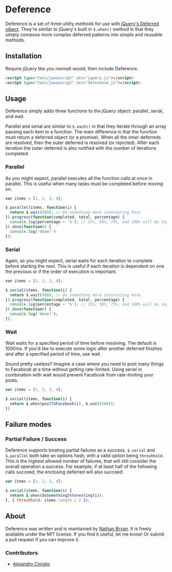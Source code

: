 # Deference

Deference is a set of three utility methods for use with
[jQuery's Deferred ojbect](http://api.jquery.com/category/deferred-object/). They're similar to
jQuery's built in `$.when()` method in that they simply compose more complex deferred patterns into
simple and reusable methods.

## Installation

Require jQuery like you normall would, then include Deference.

```html
<script type="text/javascript" src="jquery.js"></script>
<script type="text/javascript" src="deference.js"></script>
```

## Usage

Deference simply adds three functions to the jQuery object: parallel, serial, and wait.

Parallel and serial are similar to `$.each()` in that they iterate through an array passing each
item to a function. The main difference is that the function must return a deferred object (or a
promise). When all the inner deferreds are resolved, then the outer deferred is resolved
(or rejected). After each iteration the outer deferred is also notified with the number of
iterations completed.

### Parallel

As you might expect, parallel executes all the function calls at once in parallel. This is useful
when many tasks must be completed before moving on.

```javascript
var items = [1, 2, 3, 4];

$.parallel(items, function(i) {
  return $.wait(500); // Do something more interesting here
}).progress(function(completed, total, percentage) {
  console.log(percentage + '%'); // 25%, 50%, 75%, and 100% will be logged simultaneously
}).done(function() {
  console.log('done!')
});
```

### Serial

Again, as you might expect, serial waits for each iteration to complete before starting the next.
This is useful if each iteration is dependent on one the previous or if the order of execution is
important.

```javascript
var items = [1, 2, 3, 4];

$.serial(items, function(i) {
  return $.wait(500); // Do something more interesting here
}).progress(function(completed, total, percentage) {
  console.log(percentage + '%'); // 25%, 50%, 75%, and 100% will be logged one at a time
}).done(function() {
  console.log('done!');
});
```

### Wait

Wait waits for a specified period of time before resolving. The default is 1000ms. If you'd like to
execute some logic after another deferred finishes _and_ after a specified period of time, use wait.

Sound pretty useless? Imagine a case where you need to post many things to Facebook at a time
without getting rate-limited. Using serial in combination with wait would prevent Facebook from
rate-limiting your posts.

```javascript
var items = [1, 2, 3, 4];

$.serial(items, function(i) {
  return $.when(postToFacebook(i), $.wait(500));
})
```

## Failure modes

### Partial Failure / Success

Deference supports treating partial failures as a success. `$.serial`
and `$.parallel` both take an options hash, with a valid option being
`threshhold`. This is the highest allowed number of failures, that
will still consider the overall operation a success. For example, if
at least half of the following calls succeed, the enclosing deferred
will also succeed:

```javascript
var items = [1, 2, 3, 4];

$.serial(items, function(i) {
  return $.when(doSomethingInteresting(i));
}, { threshhold: items.length / 2 });
```

## About

Deference was written and is maintained by [Nathan Bryan](https://github.com/nbryan). It is freely
available under the MIT license. If you find it useful, let me know! Or submit a pull request if
you can improve it.

### Contributors

- [Alejandro Ciniglio](https://github.com/ciniglio)
